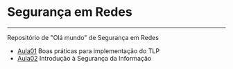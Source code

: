 # Segurança em Redes
---
Repositório de "Olá mundo" de Segurança em Redes

- [Aula01](https://github.com/hqnicolas/Sec-Redes/tree/main/Aula01) Boas práticas para implementação do TLP
- [Aula02](https://github.com/hqnicolas/Sec-Redes/tree/main/Aula02) Introdução à Segurança da Informação
